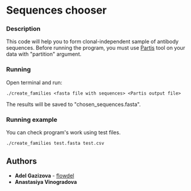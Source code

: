 # Sequences chooser

### Description

This code will help you to form clonal-independent sample of antibody sequences. Before running the program, you must use [Partis](https://github.com/psathyrella/partis) tool on your data with "partition" argument. 

### Running

Open terminal and run:
```
./create_families <fasta file with sequences> <Partis output file>
```
The results will be saved to "chosen_sequences.fasta". 

### Running example

You can check program's work using test files.
```
./create_families test.fasta test.csv
```

## Authors

* **Adel Gazizova** - [flowdel](https://github.com/flowdel)
* **Anastasiya Vinogradova**
